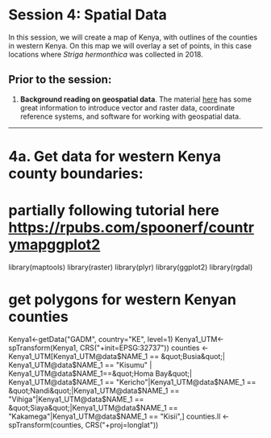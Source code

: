# Session 4: Spatial Data 
In this session, we will create a map of Kenya, with outlines of the counties in western Kenya. On this map we will overlay a set of points, in this case locations where *Striga hermonthica* was collected in 2018.  

## Prior to the session: 
1. **Background reading on geospatial data**.  The material [here](https://datacarpentry.org/organization-geospatial/) has some great information to introduce vector and raster data, coordinate reference systems, and software for working with geospatial data. 

---

# 4a. Get data for western Kenya county boundaries:
# partially following tutorial here https://rpubs.com/spoonerf/countrymapggplot2
library(maptools)
library(raster)
library(plyr)
library(ggplot2)
library(rgdal)
# get polygons for western Kenyan counties
Kenya1&lt;-getData(&quot;GADM&quot;, country=&quot;KE&quot;, level=1)
Kenya1_UTM&lt;-spTransform(Kenya1, CRS(&quot;+init=EPSG:32737&quot;))
counties &lt;-Kenya1_UTM[Kenya1_UTM@data$NAME_1 == &quot;Busia&quot;| Kenya1_UTM@data$NAME_1 == &quot;Kisumu&quot; |
Kenya1_UTM@data$NAME_1==&quot;Homa Bay&quot;| Kenya1_UTM@data$NAME_1 == &quot;Kericho&quot;|Kenya1_UTM@data$NAME_1 ==
&quot;Nandi&quot;|Kenya1_UTM@data$NAME_1 == &quot;Vihiga&quot;|Kenya1_UTM@data$NAME_1 == &quot;Siaya&quot;|Kenya1_UTM@data$NAME_1
== &quot;Kakamega&quot;|Kenya1_UTM@data$NAME_1 == &quot;Kisii&quot;,]
counties.ll &lt;- spTransform(counties, CRS(&quot;+proj=longlat&quot;))
